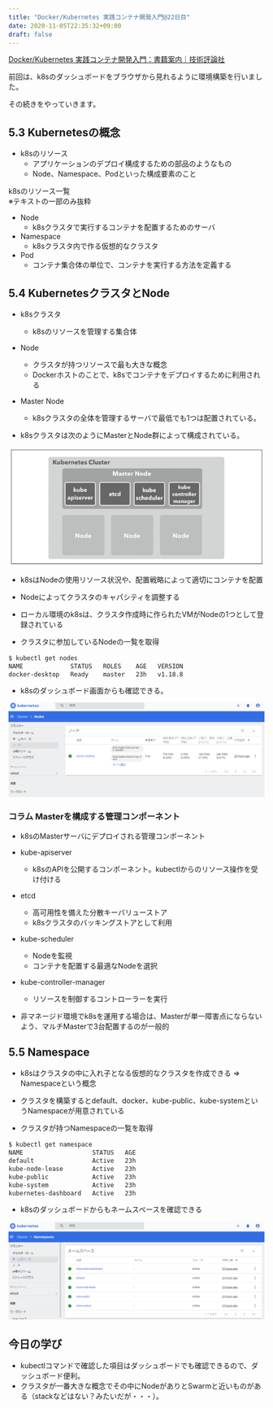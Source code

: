 ```yaml
---
title: "Docker/Kubernetes 実践コンテナ開発入門@22日目"
date: 2020-11-05T22:35:32+09:00
draft: false
---
```


[Docker/Kubernetes 実践コンテナ開発入門：書籍案内｜技術評論社](https://gihyo.jp/book/2018/978-4-297-10033-9)

前回は、k8sのダッシュボードをブラウザから見れるように環境構築を行いました。

その続きをやっていきます。

## 5.3 Kubernetesの概念
* k8sのリソース
  * アプリケーションのデプロイ構成するための部品のようなもの
  * Node、Namespace、Podといった構成要素のこと

k8sのリソース一覧  
※テキストの一部のみ抜粋

* Node
  * k8sクラスタで実行するコンテナを配置するためのサーバ
* Namespace
  * k8sクラスタ内で作る仮想的なクラスタ
* Pod
  * コンテナ集合体の単位で、コンテナを実行する方法を定義する

## 5.4 KubernetesクラスタとNode
* k8sクラスタ
  * k8sのリソースを管理する集合体
* Node
  * クラスタが持つリソースで最も大きな概念
  * Dockerホストのことで、k8sでコンテナをデプロイするために利用される
* Master Node
  * k8sクラスタの全体を管理するサーバで最低でも1つは配置されている。

* k8sクラスタは次のようにMasterとNode群によって構成されている。

![k8sのクラスタ](k8s-cluster.png)

* k8sはNodeの使用リソース状況や、配置戦略によって適切にコンテナを配置
* Nodeによってクラスタのキャパシティを調整する
* ローカル環境のk8sは、クラスタ作成時に作られたVMがNodeの1つとして登録されている

* クラスタに参加しているNodeの一覧を取得
```
$ kubectl get nodes
NAME             STATUS   ROLES    AGE   VERSION
docker-desktop   Ready    master   23h   v1.18.8
```

* k8sのダッシュボード画面からも確認できる。

![k8sのダッシュボード画面のノード](k8s-dashboard-node.png)

### コラム Masterを構成する管理コンポーネント

* k8sのMasterサーバにデプロイされる管理コンポーネント

* kube-apiserver
  * k8sのAPIを公開するコンポーネント。kubectlからのリソース操作を受け付ける
* etcd
  * 高可用性を備えた分散キーバリューストア
  * k8sクラスタのバッキングストアとして利用
* kube-scheduler
  * Nodeを監視
  * コンテナを配置する最適なNodeを選択
* kube-controller-manager
  * リソースを制御するコントローラーを実行

* 非マネージド環境でk8sを運用する場合は、Masterが単一障害点にならないよう、マルチMasterで3台配置するのが一般的

## 5.5 Namespace
* k8sはクラスタの中に入れ子となる仮想的なクラスタを作成できる => Namespaceという概念
* クラスタを構築するとdefault、docker、kube-public、kube-systemというNamespaceが用意されている

* クラスタが持つNamespaceの一覧を取得
```
$ kubectl get namespace
NAME                   STATUS   AGE
default                Active   23h
kube-node-lease        Active   23h
kube-public            Active   23h
kube-system            Active   23h
kubernetes-dashboard   Active   23h
```

* k8sのダッシュボードからもネームスペースを確認できる

![k8sのダッシュボード画面のネームスペース](k8s-dashboard-namespace.png)

## 今日の学び
* kubectlコマンドで確認した項目はダッシュボードでも確認できるので、ダッシュボード便利。
* クラスタが一番大きな概念でその中にNodeがありとSwarmと近いものがある（stackなどはない？みたいだが・・・）。
